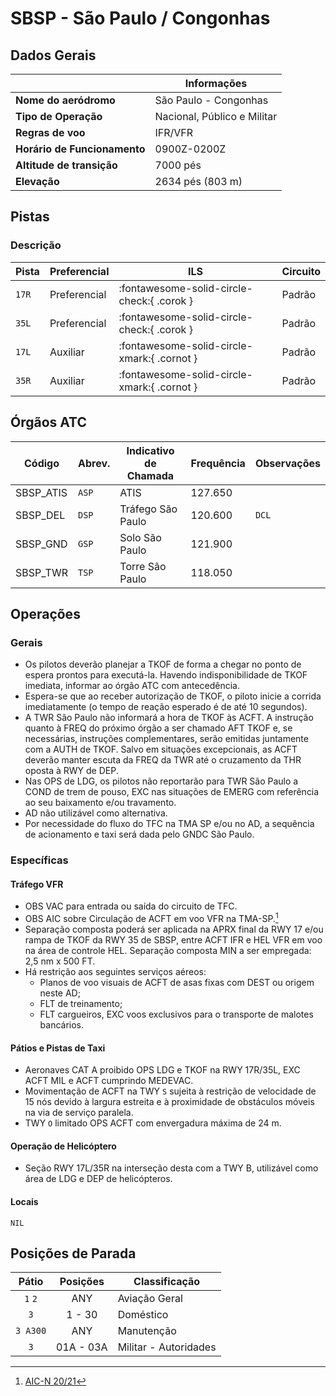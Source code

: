 # SBSP - São Paulo / Congonhas

## Dados Gerais

|                              | Informações                      |
|------------------------------|----------------------------------|
| **Nome do aeródromo**        | São Paulo - Congonhas            |
| **Tipo de Operação**         | Nacional, Público e Militar      |
| **Regras de voo**            | IFR/VFR                          |
| **Horário de Funcionamento** | 0900Z-0200Z                      |
| **Altitude de transição**    | 7000 pés                         |
| **Elevação**                 | 2634 pés (803 m)                 |

## Pistas

### Descrição

| Pista | Preferencial   | ILS                                         | Circuito            |
|-------|----------------|---------------------------------------------|---------------------|
| `17R`  | Preferencial  | :fontawesome-solid-circle-check:{ .corok }  | Padrão              |
| `35L`  | Preferencial  | :fontawesome-solid-circle-check:{ .corok }  | Padrão              | 
| `17L`  | Auxiliar      | :fontawesome-solid-circle-xmark:{ .cornot } | Padrão              |
| `35R`  | Auxiliar      | :fontawesome-solid-circle-xmark:{ .cornot } | Padrão              |

<!--
### Configurações

| Configuração | Decolagem   | Pouso       | Observações                                                                                     |
| ------------ | ----------- | ----------- | ----------------------------------------------------------------------------------------------- |
| **LESTE**    | `11L` `11R` | `11L` `11R` | Prioriza-se a `11L` nas saídas para o setor **NORTE** e a `11R` nas saídas para o setor **SUL** |
| **OESTE**    | `29L` `29R` | `29L` `29R` | Prioriza-se a `29R` nas saídas para o setor **NORTE** e a `29L` nas saídas para o setor **SUL** |
-->

## Órgãos ATC

| Código     | Abrev. | Indicativo de Chamada | Frequência | Observações |
| ---------- | ------ | --------------------- | ---------- | ----------- |
| SBSP_ATIS  | `ASP`  | ATIS                  | 127.650    |             |
| SBSP_DEL   | `DSP`  | Tráfego São Paulo     | 120.600    | `DCL`       |
| SBSP_GND   | `GSP`  | Solo São Paulo        | 121.900    |             |
| SBSP_TWR   | `TSP`  | Torre São Paulo       | 118.050    |             |

## Operações

### Gerais

- Os pilotos deverão planejar a TKOF de forma a chegar no ponto de espera prontos para executá-la. Havendo indisponibilidade de TKOF imediata, informar ao órgão ATC com antecedência.
- Espera-se que ao receber autorização de TKOF, o piloto inicie a corrida imediatamente (o tempo de reação esperado é de até 10 segundos).
- A TWR São Paulo não informará a hora de TKOF às ACFT. A instrução quanto à FREQ do próximo órgão a ser chamado AFT TKOF e, se necessárias, instruções complementares, serão emitidas juntamente com a AUTH de TKOF. Salvo em situações excepcionais, as ACFT deverão manter escuta da FREQ da TWR até o cruzamento da THR oposta à RWY de DEP.
- Nas OPS de LDG, os pilotos não reportarão para TWR São Paulo a COND de trem de pouso, EXC nas situações de EMERG com referência ao seu baixamento e/ou travamento.
- AD não utilizável como alternativa.
- Por necessidade do fluxo do TFC na TMA SP e/ou no AD, a sequência de acionamento e taxi será dada pelo GNDC São Paulo.

### Específicas

#### Tráfego VFR

- OBS VAC para entrada ou saída do circuito de TFC.
- OBS AIC sobre Circulação de ACFT em voo VFR na TMA-SP.[^1]
- Separação composta poderá ser aplicada na APRX final da RWY 17 e/ou rampa de TKOF da RWY 35 de SBSP, entre ACFT IFR e HEL VFR em voo na área de controle HEL. Separação composta MIN a ser empregada: 2,5 nm x 500 FT.
- Há restrição aos seguintes serviços aéreos:
    * Planos de voo visuais de ACFT de asas fixas com DEST ou origem neste AD;
    * FLT de treinamento;
    * FLT cargueiros, EXC voos exclusivos para o transporte de malotes bancários.

[^1]: [AIC-N 20/21](https://publicacoes.decea.mil.br/publicacao/AIC-N-2021)

#### Pátios e Pistas de Taxi

- Aeronaves CAT A proibido OPS LDG e TKOF na RWY 17R/35L, EXC ACFT MIL e ACFT cumprindo MEDEVAC.
- Movimentação de ACFT na TWY `S` sujeita à restrição de velocidade de 15 nós devido à largura estreita e à proximidade de obstáculos móveis na via de serviço paralela.
- TWY `O` limitado OPS ACFT com envergadura máxima de 24 m.

#### Operação de Helicóptero

- Seção RWY 17L/35R na interseção desta com a TWY B, utilizável como área de LDG e DEP de helicópteros.

#### Locais

`NIL`

## Posições de Parada

| Pátio     | Posições  | Classificação         |
|:---------:|:---------:|-----------------------|
| `1` `2`   | ANY       | Aviação Geral         |
| `3`       | 1 - 30    | Doméstico             |
| `3 A300`  | ANY       | Manutenção            |
| `3`       | 01A - 03A | Militar - Autoridades |